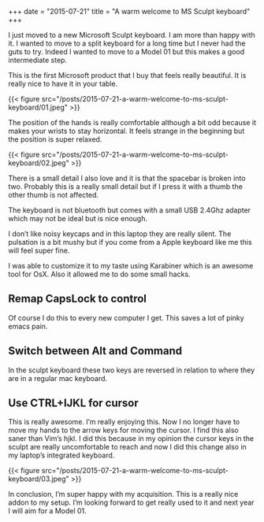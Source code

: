 +++
date = "2015-07-21"
title = "A warm welcome to MS Sculpt keyboard"
+++

I just moved to a new Microsoft Sculpt keyboard. I am more than happy with it. I wanted to move to a split keyboard for a long time but I never had the guts to try. Indeed I wanted to move to a Model 01 but this makes a good intermediate step.

<!--more-->

This is the first Microsoft product that I buy that feels really beautiful. It is really nice to have it in your table.

{{< figure src="/posts/2015-07-21-a-warm-welcome-to-ms-sculpt-keyboard/01.jpeg" >}}

The position of the hands is really comfortable although a bit odd because it makes your wrists to stay horizontal. It feels strange in the beginning but the position is super relaxed.

{{< figure src="/posts/2015-07-21-a-warm-welcome-to-ms-sculpt-keyboard/02.jpeg" >}}

There is a small detail I also love and it is that the spacebar is broken into two. Probably this is a really small detail but if I press it with a thumb the other thumb is not affected.

The keyboard is not bluetooth but comes with a small USB 2.4Ghz adapter which may not be ideal but is nice enough.

I don’t like noisy keycaps and in this laptop they are really silent. The pulsation is a bit mushy but if you come from a Apple keyboard like me this will feel super fine.

I was able to customize it to my taste using Karabiner which is an awesome tool for OsX. Also it allowed me to do some small hacks.

## Remap CapsLock to control
Of course I do this to every new computer I get. This saves a lot of pinky emacs pain.

## Switch between Alt and Command
In the sculpt keyboard these two keys are reversed in relation to where they are in a regular mac keyboard.

## Use CTRL+IJKL for cursor

This is really awesome. I’m really enjoying this. Now I no longer have to move my hands to the arrow keys for moving the cursor. I find this also saner than Vim’s hjkl. I did this because in my opinion the cursor keys in the sculpt are really uncomfortable to reach and now I did this change also in my laptop’s integrated keyboard.

{{< figure src="/posts/2015-07-21-a-warm-welcome-to-ms-sculpt-keyboard/03.jpeg" >}}

In conclusion, I’m super happy with my acquisition. This is a really nice addon to my setup. I’m looking forward to get really used to it and next year I will aim for a Model 01.
